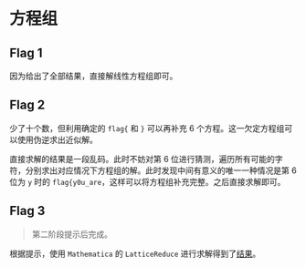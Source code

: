 # 方程组

## Flag 1

因为给出了全部结果，直接解线性方程组即可。

## Flag 2

少了十个数，但利用确定的 `flag{` 和 `}` 可以再补充 6 个方程。这一欠定方程组可以使用伪逆求出近似解。

直接求解的结果是一段乱码。此时不妨对第 6 位进行猜测，遍历所有可能的字符，分别求出对应情况下方程组的解。此时发现中间有意义的唯一一种情况是第 6 位为 `y` 时的 `flag{y0u_are`，这样可以将方程组补充完整。之后直接求解即可。

## Flag 3

> 第二阶段提示后完成。

根据提示，使用 `Mathematica` 的 `LatticeReduce` 进行求解得到了[结果](./flag3.nb)。
